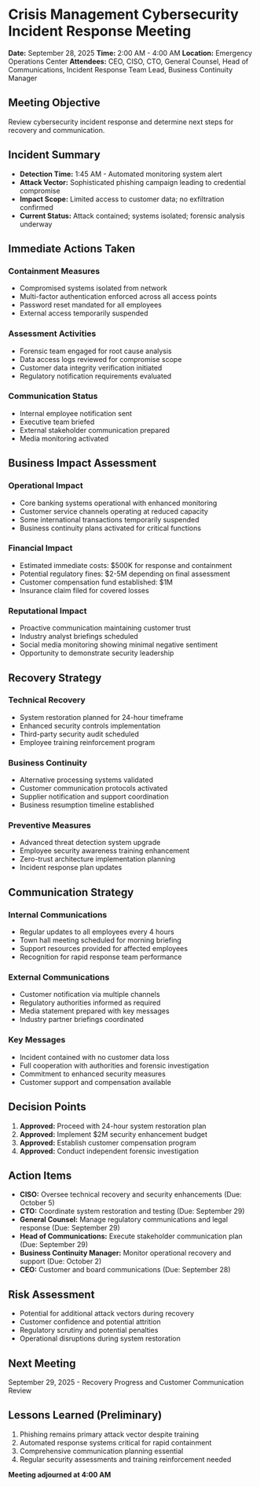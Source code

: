 # Crisis Management Cybersecurity Incident Response Meeting

**Date:** September 28, 2025
**Time:** 2:00 AM - 4:00 AM
**Location:** Emergency Operations Center
**Attendees:** CEO, CISO, CTO, General Counsel, Head of Communications, Incident Response Team Lead, Business Continuity Manager

## Meeting Objective
Review cybersecurity incident response and determine next steps for recovery and communication.

## Incident Summary

- **Detection Time:** 1:45 AM - Automated monitoring system alert
- **Attack Vector:** Sophisticated phishing campaign leading to credential compromise
- **Impact Scope:** Limited access to customer data; no exfiltration confirmed
- **Current Status:** Attack contained; systems isolated; forensic analysis underway

## Immediate Actions Taken

### Containment Measures
- Compromised systems isolated from network
- Multi-factor authentication enforced across all access points
- Password reset mandated for all employees
- External access temporarily suspended

### Assessment Activities
- Forensic team engaged for root cause analysis
- Data access logs reviewed for compromise scope
- Customer data integrity verification initiated
- Regulatory notification requirements evaluated

### Communication Status
- Internal employee notification sent
- Executive team briefed
- External stakeholder communication prepared
- Media monitoring activated

## Business Impact Assessment

### Operational Impact
- Core banking systems operational with enhanced monitoring
- Customer service channels operating at reduced capacity
- Some international transactions temporarily suspended
- Business continuity plans activated for critical functions

### Financial Impact
- Estimated immediate costs: $500K for response and containment
- Potential regulatory fines: $2-5M depending on final assessment
- Customer compensation fund established: $1M
- Insurance claim filed for covered losses

### Reputational Impact
- Proactive communication maintaining customer trust
- Industry analyst briefings scheduled
- Social media monitoring showing minimal negative sentiment
- Opportunity to demonstrate security leadership

## Recovery Strategy

### Technical Recovery
- System restoration planned for 24-hour timeframe
- Enhanced security controls implementation
- Third-party security audit scheduled
- Employee training reinforcement program

### Business Continuity
- Alternative processing systems validated
- Customer communication protocols activated
- Supplier notification and support coordination
- Business resumption timeline established

### Preventive Measures
- Advanced threat detection system upgrade
- Employee security awareness training enhancement
- Zero-trust architecture implementation planning
- Incident response plan updates

## Communication Strategy

### Internal Communications
- Regular updates to all employees every 4 hours
- Town hall meeting scheduled for morning briefing
- Support resources provided for affected employees
- Recognition for rapid response team performance

### External Communications
- Customer notification via multiple channels
- Regulatory authorities informed as required
- Media statement prepared with key messages
- Industry partner briefings coordinated

### Key Messages
- Incident contained with no customer data loss
- Full cooperation with authorities and forensic investigation
- Commitment to enhanced security measures
- Customer support and compensation available

## Decision Points
1. **Approved:** Proceed with 24-hour system restoration plan
2. **Approved:** Implement $2M security enhancement budget
3. **Approved:** Establish customer compensation program
4. **Approved:** Conduct independent forensic investigation

## Action Items
- **CISO:** Oversee technical recovery and security enhancements (Due: October 5)
- **CTO:** Coordinate system restoration and testing (Due: September 29)
- **General Counsel:** Manage regulatory communications and legal response (Due: September 29)
- **Head of Communications:** Execute stakeholder communication plan (Due: September 29)
- **Business Continuity Manager:** Monitor operational recovery and support (Due: October 2)
- **CEO:** Customer and board communications (Due: September 28)

## Risk Assessment
- Potential for additional attack vectors during recovery
- Customer confidence and potential attrition
- Regulatory scrutiny and potential penalties
- Operational disruptions during system restoration

## Next Meeting
September 29, 2025 - Recovery Progress and Customer Communication Review

## Lessons Learned (Preliminary)
1. Phishing remains primary attack vector despite training
2. Automated response systems critical for rapid containment
3. Comprehensive communication planning essential
4. Regular security assessments and training reinforcement needed

**Meeting adjourned at 4:00 AM**
